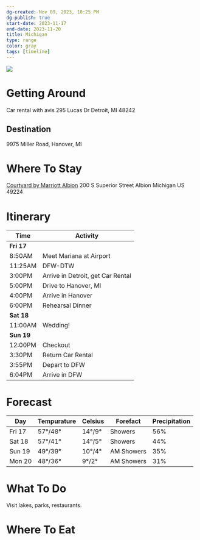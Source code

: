 ```yaml
---
dg-created: Nov 09, 2023, 10:25 PM
dg-publish: true
start-date: 2023-11-17
end-date: 2023-11-20
title: Michigan
type: range
color: gray
tags: [timeline]
---
```


![](https://lh3.googleusercontent.com/pw/ADCreHfR50MyKTKEjibqmYK8Aq-IdwRy3Ne0DPxoLsTQLugQtB-CxMKIy-aJX6z4A3bzvC7ze3hlBRUvjQyRtrbIUC7vmhnQmSz9Q8K-Emv3MauGwxPMYQWKERbNKHhnxxV9bNHXnMrN7yveTMpNGQ0558Y43Q=w570-h800-s-no-gm?authuser=0)
# Getting Around

Car rental with avis
295 Lucas Dr
Detroit, MI 48242

## Destination

9975 Miller Road, Hanover, MI

# Where To Stay

[Courtyard by Marriott Albion](https://maps.app.goo.gl/QX8wmSydYrwF6LHL9)
200 S Superior Street Albion Michigan US 49224

# Itinerary

| Time    | Activity                          |
| ------- | --------------------------------- |
| **Fri 17**  |                                   |
| 8:50AM  | Meet Mariana at Airport           |
| 11:25AM | DFW-DTW                           |
| 3:00PM  | Arrive in Detroit, get Car Rental |
| 5:00PM  | Drive to Hanover, MI              |
| 4:00PM  | Arrive in Hanover                 |
| 6:00PM  | Rehearsal Dinner                  |
| **Sat 18**  |                                   |
| 11:00AM | Wedding!                          |
| **Sun 19**  |                                   |
| 12:00PM | Checkout                          |
| 3:30PM  | Return Car Rental                 |
| 3:55PM  | Depart to DFW                     |
| 6:04PM  | Arrive in DFW                     |

# Forecast

| Day    | Tempurature | Celsius | Forefact   | Precipitation |
|--------|-------------|---------|------------|---------------|
| Fri 17 | 57°/48°     | 14°/9°  | Showers    | 56%           |
| Sat 18 | 57°/41°     | 14°/5°  | Showers    | 44%           |
| Sun 19 | 49°/39°     | 10°/4°  | AM Showers | 35%           |
| Mon 20 | 48°/36°     | 9°/2°   | AM Showers | 31%           |

# What To Do

Visit lakes, parks, restaurants. 

# Where To Eat
